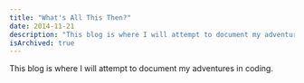 ```yaml
---
title: "What's All This Then?"
date: 2014-11-21
description: "This blog is where I will attempt to document my adventures in coding."
isArchived: true
---
```


This blog is where I will attempt to document my adventures in coding.
